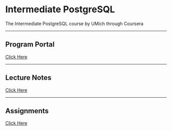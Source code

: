 # Intermediate PostgreSQL

The Intermediate PostgreSQL course by UMich through Coursera

---

## Program Portal

[Click Here](https://www.coursera.org/learn/intermediate-postgresql?specialization=postgresql-for-everybody)

---

## Lecture Notes

[Click Here](lecture-notes/README.md)

---

## Assignments

[Click Here](assignments/README.md)